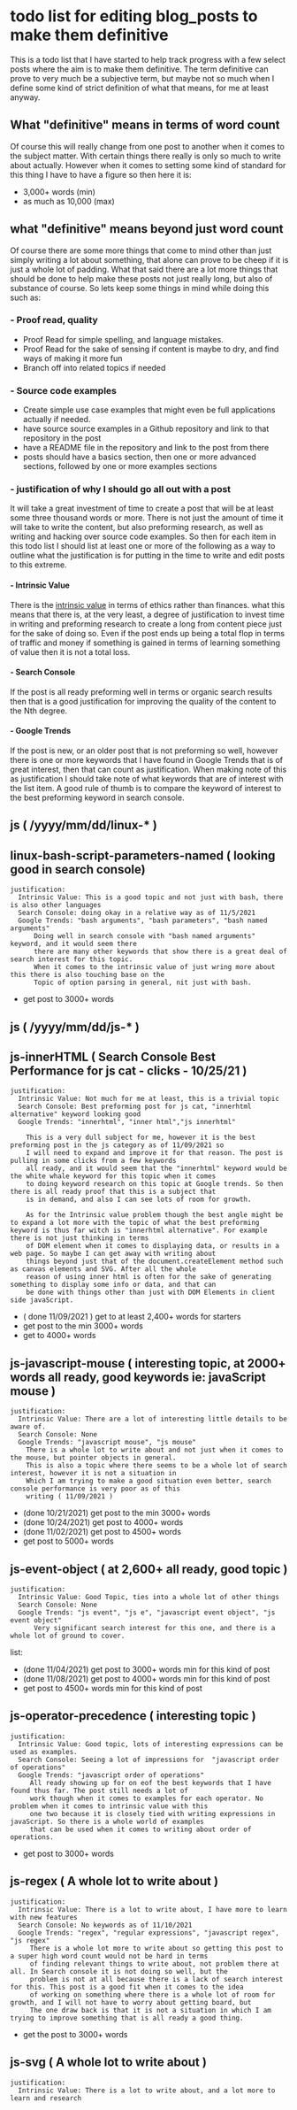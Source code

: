 # todo list for editing blog_posts to make them definitive

This is a todo list that I have started to help track progress with a few select posts where the aim is to make them definitive. The term definitive can prove to very much be a subjective term, but maybe not so much when I define some kind of strict definition of what that means, for me at least anyway.

## What "definitive" means in terms of word count

Of course this will really change from one post to another when it comes to the subject matter. With certain things there really is only so much to write about actually. However when it comes to setting some kind of standard for this thing I have to have a figure so then here it is:

* 3,000+ words (min)
* as much as 10,000 (max)

## what "definitive" means beyond just word count

Of course there are some more things that come to mind other than just simply writing a lot about something, that alone can prove to be cheep if it is just a whole lot of padding. What that said there are a lot more things that should be done to help make these posts not just really long, but also of substance of course. So lets keep some things in mind while doing this such as:

### - Proof read, quality

* Proof Read for simple spelling, and language mistakes.
* Proof Read for the sake of sensing if content is maybe to dry, and find ways of making it more fun
* Branch off into related topics if needed

### - Source code examples

* Create simple use case examples that might even be full applications actually if needed.
* have source source examples in a Github repository and link to that repository in the post
* have a README file in the repository and link to the post from there
* posts should have a basics section, then one or more advanced sections, followed by one or more examples sections

### - justification of why I should go all out with a post

It will take a great investment of time to create a post that will be at least some three thousand words or more. There is not just the amount of time it will take to write the content, but also preforming research, as well as writing and hacking over source code examples. So then for each item in this todo list I should list at least one or more of the following as a way to outline what the justification is for putting in the time to write and edit posts to this extreme.

#### - Intrinsic Value

There is the [intrinsic value](https://en.wikipedia.org/wiki/Intrinsic_value_%28ethics%29) in terms of ethics rather than finances. what this means that there is, at the very least, a degree of justification to invest time in writing and preforming research to create a long from content piece just for the sake of doing so. Even if the post ends up being a total flop in terms of traffic and money if something is gained in terms of learning something of value then it is not a total loss.

#### - Search Console 

If the post is all ready preforming well in terms or organic search results then that is a good justification for improving the quality of the content to the Nth degree.

#### - Google Trends

If the post is new, or an older post that is not preforming so well, however there is one or more keywords that I have found in Google Trends that is of great interest, then that can count as justification. When making note of this as justification I should take note of what keywords that are of interest with the list item. A good rule of thumb is to compare the keyword of interest to the best preforming keyword in search console.

<!--###### ########## ########## #######-->
## js ( /yyyy/mm/dd/linux-* )
<!--###### ########## ########## #######-->

## linux-bash-script-parameters-named ( looking good in search console)
    justification: 
      Intrinsic Value: This is a good topic and not just with bash, there is also other languages
      Search Console: doing okay in a relative way as of 11/5/2021
      Google Trends: "bash arguments", "bash parameters", "bash named arguments"
          Doing well in search console with "bash named arguments" keyword, and it would seem there 
          there are many other keywords that show there is a great deal of search interest for this topic.
          When it comes to the intrinsic value of just wring more about this there is also touching base on the
          Topic of option parsing in general, nit just with bash.
* get post to 3000+ words

<!--###### ########## ########## #######-->
## js ( /yyyy/mm/dd/js-* )
<!--###### ########## ########## #######-->

## js-innerHTML ( Search Console Best Performance for js cat - clicks - 10/25/21 )

    justification:
      Intrinsic Value: Not much for me at least, this is a trivial topic
      Search Console: Best preforming post for js cat, "innerhtml alternative" keyword looking good
      Google Trends: "innerhtml", "inner html","js innerhtml"

        This is a very dull subject for me, however it is the best preforming post in the js category as of 11/09/2021 so
        I will need to expand and improve it for that reason. The post is pulling in some clicks from a few keywords
        all ready, and it would seem that the "innerhtml" keyword would be the white whale keyword for this topic when it comes
        to doing keyword research on this topic at Google trends. So then there is all ready proof that this is a subject that 
        is in demand, and also I can see lots of room for growth. 

        As for the Intrinsic value problem though the best angle might be to expand a lot more with the topic of what the best preforming keyword is thus far witch is "innerhtml alternative". For example there is not just thinking in terms 
        of DOM element when it comes to displaying data, or results in a web page. So maybe I can get away with writing about 
        things beyond just that of the document.createElement method such as canvas elements and SVG. After all the whole 
        reason of using inner html is often for the sake of generating something to display some info or data, and that can 
        be done with things other than just with DOM Elements in client side javaScript.

* ( done 11/09/2021 ) get to at least 2,400+ words for starters
* get post to the min 3000+ words
* get to 4000+ words

## js-javascript-mouse ( interesting topic, at 2000+ words all ready, good keywords ie: javaScript mouse )
    justification:
      Intrinsic Value: There are a lot of interesting little details to be aware of.
      Search Console: None
      Google Trends: "javascript mouse", "js mouse"
        There is a whole lot to write about and not just when it comes to the mouse, but pointer objects in general.
        This is also a topic where there seems to be a whole lot of search interest, however it is not a situation in
        Which I am trying to make a good situation even better, search console performance is very poor as of this
        writing ( 11/09/2021 )

* (done 10/21/2021) get post to the min 3000+ words
* (done 10/24/2021) get post to 4000+ words
* (done 11/02/2021) get post to 4500+ words
* get post to 5000+ words

## js-event-object ( at 2,600+ all ready, good topic )
    justification: 
      Intrinsic Value: Good Topic, ties into a whole lot of other things
      Search Console: None
      Google Trends: "js event", "js e", "javascript event object", "js event object"
          Very significant search interest for this one, and there is a whole lot of ground to cover.
list:
* (done 11/04/2021) get post to 3000+ words min for this kind of post
* (done 11/08/2021) get post to 4000+ words min for this kind of post
* get post to 4500+ words min for this kind of post


## js-operator-precedence ( interesting topic )
    justification: 
      Intrinsic Value: Good topic, lots of interesting expressions can be used as examples.
      Search Console: Seeing a lot of impressions for  "javascript order of operations"
      Google Trends: "javascript order of operations"
         All ready showing up for on eof the best keywords that I have found thus far. The post still needs a lot of 
         work though when it comes to examples for each operator. No problem when it comes to intrinsic value with this
         one two because it is closely tied with writing expressions in javaScript. So there is a whole world of examples
         that can be used when it comes to writing about order of operations.
* get post to 3000+ words

## js-regex ( A whole lot to write about )
    justification: 
      Intrinsic Value: There is a lot to write about, I have more to learn with new features
      Search Console: No keywords as of 11/10/2021
      Google Trends: "regex", "regular expressions", "javascript regex", "js regex"
         There is a whole lot more to write about so getting this post to a super high word count would not be hard in terms
         of finding relevant things to write about, not problem there at all. In Search console it is not doing so well, but the
         problem is not at all because there is a lack of search interest for this. This post is a good fit when it comes to the idea
         of working on something where there is a whole lot of room for growth, and I will not have to worry about getting board, but 
         The one draw back is that it is not a situation in which I am trying to improve something that is all ready a good thing.
* get the post to 3000+ words

## js-svg ( A whole lot to write about )
    justification:
      Intrinsic Value: There is a lot to write about, and a lot more to learn and research


